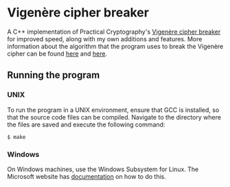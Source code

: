 # Vigenère cipher breaker

A C++ implementation of Practical Cryptography's <a href="https://github.com/jameslyons/python_cryptanalysis/blob/master/break_vigenere.py">Vigenère cipher breaker</a> for improved speed, along with my own additions and features. More information about the algorithm that the program uses to break the Vigenère cipher can be found <a href="http://practicalcryptography.com/cryptanalysis/stochastic-searching/cryptanalysis-vigenere-cipher-part-2/">here</a> and <a href="http://practicalcryptography.com/cryptanalysis/text-characterisation/quadgrams/">here</a>.

## Running the program
### UNIX
To run the program in a UNIX environment, ensure that GCC is installed, so that the source code files can be compiled. Navigate to the directory where the files are saved and execute the following command:
```
$ make
```
### Windows
On Windows machines, use the Windows Subsystem for Linux. The Microsoft website has <a href="https://docs.microsoft.com/en-us/windows/wsl/install-win10">documentation</a> on how to do this.
